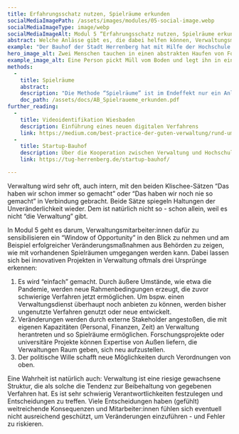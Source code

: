 ```yaml
---
title: Erfahrungsschatz nutzen, Spielräume erkunden
socialMediaImagePath: /assets/images/modules/05-social-image.webp
socialMediaImageType: image/webp
socialMediaImageAlt: Modul 5 “Erfahrungsschatz nutzen, Spielräume erkunden”
abstract: Welche Anlässe gibt es, die dabei helfen können, Verwaltungsmitarbeiter:innen neue oder bisher ungenutzte Spielräume aufzuzeigen und eine Veränderung zu wagen.
example: "Der Bauhof der Stadt Herrenberg hat mit Hilfe der Hochschule für Öffentliche Verwaltung und Finanzen Ludwigsburg agiles, bürgerzentrietres und selbstverwaltetes Arbeiten eingeführt. In moderierten Verfahren und dank erprobter Methoden sowie der stetigen Evaluation des IST-Zustands konnte dieses für Verwaltung sehr ungewöhnliche Arbeitsprinzip umgesetzt werden. Die Mitarbeiter:innenzufriedenheit ist sehr groß und die neu eingeführten Maßnahmen werden in der Stadtverwaltung weiter ausgeweitet."
hero_image_alt: Zwei Menschen tauchen in einen abstrakten Haufen von Formularen
example_image_alt: Eine Person pickt Müll vom Boden und legt ihn in einen Sack
methods:
  - 
    title: Spielräume
    abstract:
    description: "Die Methode “Spielräume” ist im Endeffekt nur ein Anlass und Geländer, vorhandene Beschränkungen und Freiräume überhaupt zu bedenken und in Augenschein zu nehmen. Es hilft dabei, unterschiedliche Bereiche der organisationalen Tätigkeit zu betrachten und einmal - am besten im Team - analytisch über den Status Quo und potenzielle Optionen nachzudenken. Der interdisziplinäre Austausch kann hier sehr hilfreich sein, denn vielleicht wurde in einer Abteilung oder auch nur in einem Einzelfall schon einmal ein Spielraum erkundet, der übertragbar ist."
    doc_path: /assets/docs/AB_Spielraueme_erkunden.pdf
further_reading:
  - 
    title: Videoidentifikation Wiesbaden
    description: Einführung eines neuen digitalen Verfahrens
    link: https://medium.com/best-practice-der-guten-verwaltung/rund-um-das-ja-wort-erstmals-alles-online-die-anmeldung-der-eheschlie%C3%9Fung-mit-videoident-19b0b1bcbfd3
  -
    title: Startup-Bauhof
    description: Über die Kooperation zwischen Verwaltung und Hochschule
    link: https://tug-herrenberg.de/startup-bauhof/

---
```


Verwaltung wird sehr oft, auch intern, mit den beiden Klischee-Sätzen “Das haben wir schon immer so gemacht” oder “Das haben wir noch nie so gemacht” in Verbindung gebracht. Beide Sätze spiegeln Haltungen der Unveränderlichkeit wieder. Dem ist natürlich nicht so - schon allein, weil es nicht “die Verwaltung” gibt.

In Modul 5 geht es darum, Verwaltungsmitarbeiter:innen dafür zu sensibilisieren ein “Window of Opportunity” in den Blick zu nehmen und am Beispiel erfolgreicher Veränderungsmaßnahmen aus Behörden zu zeigen, wie mit vorhandenen Spielräumen umgegangen werden kann. Dabei lassen sich bei innovativen Projekten in Verwaltung oftmals drei Ursprünge erkennen:

1. Es wird “einfach” gemacht. Durch äußere Umstände, wie etwa die Pandemie, werden neue Rahmenbedingungen erzeugt, die zuvor schwierige Verfahren jetzt ermöglichen. Um bspw. einen Verwaltungsdienst überhaupt noch anbieten zu können, werden bisher ungenutzte Verfahren genutzt oder neue entwickelt.
2. Veränderungen werden durch externe Stakeholder angestoßen, die mit eigenen Kapazitäten (Personal, Finanzen, Zeit) an Verwaltung herantreten und so Spielräume ermöglichen. Forschungsprojekte oder universitäre Projekte können Expertise von Außen liefern, die Verwaltungen Raum geben, sich neu aufzustellen.
3. Der politische Wille schafft neue Möglichkeiten durch Verordnungen von oben. 

Eine Wahrheit ist natürlich auch: Verwaltung ist eine riesige gewachsene Struktur, die als solche die Tendenz zur Beibehaltung von gegebenen Verfahren hat. Es ist sehr schwierig Verantwortlichkeiten festzulegen und Entscheidungen zu treffen. Viele Entscheidungen haben (gefühlt) weitreichende Konsequenzen und Mitarbeiter:innen fühlen sich eventuell nicht ausreichend geschützt, um Veränderungen einzuführen - und Fehler zu riskieren. 

